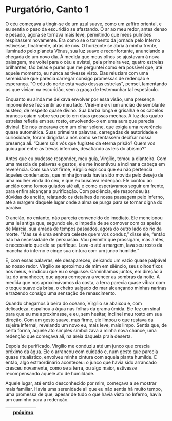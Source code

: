# Purgatório, Canto 1

O céu começava a tingir-se de um azul suave, como um zaffiro oriental, e eu sentia o peso da escuridão se afastando. O ar ao meu redor, antes denso e pesado, agora se tornava mais leve, permitindo que meus pulmões respirassem novamente. Era como se o tormento da jornada pelo Inferno estivesse, finalmente, atrás de nós. O horizonte se abria à minha frente, iluminado pelo planeta Vênus, sua luz suave e reconfortante, anunciando a chegada de um novo dia. À medida que meus olhos se ajustavam à nova paisagem, me voltei para o céu e avistei, pela primeira vez, quatro estrelas brilhantes, tão belas e puras que me perguntei como era possível que, até aquele momento, eu nunca as tivesse visto. Elas reluziam com uma serenidade que parecia carregar consigo promessas de redenção e esperança. "O céu do norte está vazio dessas estrelas", pensei, lamentando os que viviam na escuridão, sem a graça de testemunhar tal espetáculo.

Enquanto eu ainda me deixava envolver por essa visão, uma presença imponente se fez sentir ao meu lado. Virei-me e vi um ancião de semblante austero, de respeito quase divino. Sua barba longa e grisalha e os cabelos brancos caíam sobre seu peito em duas grossas mechas. A luz das quatro estrelas refletia em seu rosto, envolvendo-o em uma aura que parecia divinal. Ele nos encarava com um olhar solene, que exigia uma reverência quase automática. Suas primeiras palavras, carregadas de autoridade e curiosidade, foram dirigidas a nós como se tentassem decifrar nossa presença ali. “Quem sois vós que fugistes da eterna prisão? Quem vos guiou por entre as trevas infernais, desafiando as leis do abismo?”

Antes que eu pudesse responder, meu guia, Virgílio, tomou a dianteira. Com uma mescla de palavras e gestos, ele me incentivou a inclinar a cabeça em reverência. Com sua voz firme, Virgílio explicou que eu não pertencia àqueles condenados, que minha jornada havia sido movida pelo desejo de uma mulher vinda do céu, e que eu buscava redenção. Ele contou ao ancião como fomos guiados até ali, e como esperávamos seguir em frente, para enfim alcançar a purificação. Com paciência, ele respondeu às dúvidas do ancião, relatando os detalhes de nossa passagem pelo Inferno, até a margem daquele lugar onde a alma se purga para se tornar digna do paraíso.

O ancião, no entanto, não parecia convencido de imediato. Ele mencionou uma lei antiga que, segundo ele, o impedia de se comover com os apelos de Marcia, sua amada de tempos passados, agora do outro lado do rio da morte. “Mas se é uma senhora celeste quem vos conduz,” disse ele, “então não há necessidade de persuasão. Vou permitir que prossigam, mas antes, é necessário que ele se purifique. Leva-o até a margem, lava seu rosto da mancha do inferno e cinge sua cintura com um junco humilde.”

E, com essas palavras, ele desapareceu, deixando um vazio quase palpável ao nosso redor. Virgílio se aproximou de mim em silêncio, seus olhos fixos nos meus, e indicou que eu o seguisse. Caminhamos juntos, em direção à luz do amanhecer, que agora começava a vencer as sombras da noite. À medida que nos aproximávamos da costa, a terra parecia quase vibrar com o toque suave da brisa, o cheiro salgado do mar alcançando minhas narinas e trazendo consigo uma sensação de renascimento.

Quando chegamos à beira do oceano, Virgílio se abaixou e, com delicadeza, espalhou a água nas folhas da grama úmida. Ele fez um sinal para que eu me aproximasse, e eu, sem hesitar, inclinei meu rosto em sua direção. Com um gesto suave, mas firme, ele limpou o que restava da sujeira infernal, revelando um novo eu, mais leve, mais limpo. Sentia que, de certa forma, aquele ato simples simbolizava a minha nova chance, uma redenção que começava ali, na areia daquela praia deserta.

Depois de purificado, Virgílio me conduziu até um junco que crescia próximo da água. Ele o arrancou com cuidado e, num gesto que parecia quase ritualístico, envolveu minha cintura com aquela planta humilde. E então, algo extraordinário aconteceu: o junco que havia sido arrancado cresceu novamente, como se a terra, ou algo maior, estivesse recompensando aquele ato de humildade.

Aquele lugar, até então desconhecido por mim, começava a se mostrar mais familiar. Havia uma serenidade ali que eu não sentia há muito tempo, uma promessa de que, apesar de tudo o que havia visto no Inferno, havia um caminho para a redenção.

|  | [próximo](/c_paraiso/2/README.md) |
|----------|---------|